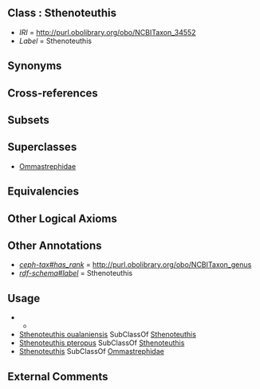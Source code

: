 
## Class : Sthenoteuthis

 * *IRI* = http://purl.obolibrary.org/obo/NCBITaxon_34552
 * *Label* = Sthenoteuthis

## Synonyms


## Cross-references


## Subsets


## Superclasses

 * [Ommastrephidae](../../NCBITaxon/26/NCBITaxon_6626.md)

## Equivalencies


## Other Logical Axioms


## Other Annotations

 * *[ceph-tax#has_rank](../../ceph-tax#has/nk/ceph-tax#has_rank.md)* = http://purl.obolibrary.org/obo/NCBITaxon_genus
 * *[rdf-schema#label](../../el/rdf-schema#label.md)* = Sthenoteuthis

## Usage

 * -
 * [Sthenoteuthis oualaniensis](../../NCBITaxon/53/NCBITaxon_34553.md) SubClassOf [Sthenoteuthis](../../NCBITaxon/52/NCBITaxon_34552.md)
 * [Sthenoteuthis pteropus](../../NCBITaxon/59/NCBITaxon_400659.md) SubClassOf [Sthenoteuthis](../../NCBITaxon/52/NCBITaxon_34552.md)
 * [Sthenoteuthis](../../NCBITaxon/52/NCBITaxon_34552.md) SubClassOf [Ommastrephidae](../../NCBITaxon/26/NCBITaxon_6626.md)

## External Comments

